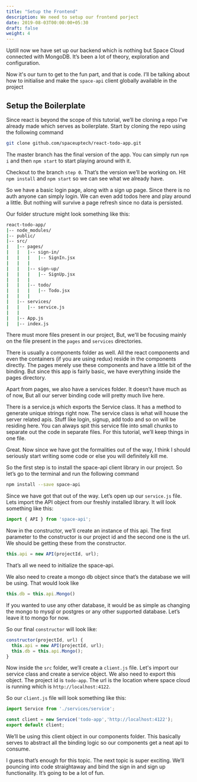 ```yaml
---
title: "Setup the Frontend"
description: We need to setup our frontend porject
date: 2019-08-03T00:00:00+05:30
draft: false
weight: 4
---
```


Uptill now we have set up our backend which is nothing but Space Cloud connected with MongoDB. It’s been a lot of theory, exploration and configuration.

Now it's our turn to get to the fun part, and that is code. I’ll be talking about how to initialise and make the `space-api` client globally available in the project

## Setup the Boilerplate

Since react is beyond the scope of this tutorial, we’ll be cloning a repo I’ve already made which serves as boilerplate. Start by cloning the repo using the following command

```bash
git clone github.com/spaceuptech/react-todo-app.git
```

The master branch has the final version of the app. You can simply run `npm i` and then `npm start` to start playing around with it.

Checkout to the branch `step 0`. That’s the version we’ll be working on. Hit `npm install` and `npm start` so we can see what we already have. 

So we have a basic login page, along with a sign up page. Since there is no auth anyone can simply login. We can even add todos here and play around a little. But nothing will survive a page refresh since no data is persisted.

Our folder structure might look something like this:

```bash
react-todo-app/
|-- node_modules/
|-- public/
|-- src/
|   |-- pages/ 
|   |   |-- sign-in/
|   |   |   |-- SignIn.jsx
|   |   | 
|   |   |-- sign-up/
|   |   |   |-- SignUp.jsx
|   |   | 
|   |   |-- todo/
|   |   |   |-- Todo.jsx
|   |   | 
|   |-- services/
|   |   |-- service.js
|   |  
|   |-- App.js
|   |-- index.js
```

There must more files present in our project, But, we'll be focusing mainly on the file present in the `pages` and `services` directories.

There is usually a components folder as well. All the react components and even the containers (if you are using redux) reside in the components directly. The pages merely use these components and have a little bit of the binding. But since this app is fairly basic, we have everything inside the pages directory.

Apart from pages, we also have a services folder. It doesn’t have much as of now, But all our server binding code will pretty much live here. 

There is a service.js which exports the Service class. It has a method to generate unique strings right now. The service class is what will house the server related apis. Stuff like login, signup, add todo and so on will be residing here. You can always spit this service file into small chunks to separate out the code in separate files. For this tutorial, we’ll keep things in one file.

Great. Now since we have got the formalities out of the way, I think I should seriously start writing some code or else you will definitely kill me.

So the first step is to install the space-api client library in our project. So let’s go to the terminal and run the following command

```bash
npm install --save space-api
```

Since we have got that out of the way. Let’s open up our `service.js` file. Lets import the API object from our freshly installed library. It will look something like this:

```js
import { API } from 'space-api';
```

Now in the constructor, we’ll create an instance of this api. The first parameter to the constructor is our project id and the second one is the url. We should be getting these from the constructor.

```js
this.api = new API(projectId, url);
```

That’s all we need to initialize the space-api.

We also need to create a mongo db object since that’s the database we will be using. That would look like

```js
this.db = this.api.Mongo()
```
If you wanted to use any other database, it would be as simple as changing the mongo to mysql or postgres or any other supported database. Let’s leave it to mongo for now.

So our final `constructor` will look like:

```js
constructor(projectId, url) {
  this.api = new API(projectId, url);
  this.db = this.api.Mongo();
}
```

Now inside the `src` folder, we’ll create a `client.js` file. Let's import our service class and create a service object. We also need to export this object. The project id is `todo-app`. The url is the location where space cloud is running which is `http://localhost:4122`.

So our `client.js` file will look something like this:

```js
import Service from './services/service';

const client = new Service('todo-app','http://localhost:4122');
export default client;
```


We’ll be using this client object in our components folder. This basically serves to abstract all the binding logic so our components get a neat api to consume.

I guess that’s enough for this topic. The next topic is super exciting. We’ll pouncing into code straightaway and bind the sign in and sign up functionality. It’s going to be a lot of fun.
